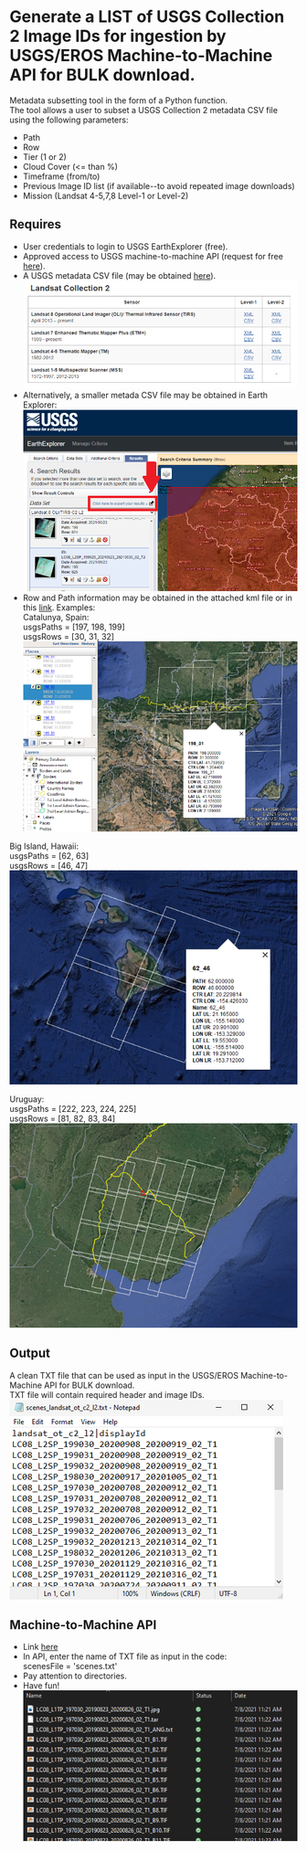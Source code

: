 # Generate a LIST of USGS Collection 2 Image IDs for ingestion by USGS/EROS Machine-to-Machine API for BULK download.
Metadata subsetting tool in the form of a Python function.  
The tool allows a user to subset a USGS Collection 2 metadata CSV file using the following parameters:
* Path
* Row
* Tier (1 or 2)
* Cloud Cover (<= than %)
* Timeframe (from/to)
* Previous Image ID list (if available--to avoid repeated image downloads)
* Mission (Landsat 4-5,7,8 Level-1 or Level-2)

## Requires
* User credentials to login to USGS EarthExplorer (free).
* Approved access to USGS machine-to-machine API (request for free [here](https://ers.cr.usgs.gov/profile/access)).
* A USGS metadata CSV file (may be obtained [here](https://www.usgs.gov/core-science-systems/nli/landsat/bulk-metadata-service)).
![screenshot1](/screenshots/1.png)
* Alternatively, a smaller metada CSV file may be obtained in Earth Explorer:
![screenshot2](/screenshots/2.png)
* Row and Path information may be obtained in the attached kml file or in this [link](https://www.usgs.gov/media/files/landsat-wrs-2-scene-boundaries-kml-file).
Examples:  
Catalunya, Spain:  
usgsPaths = [197, 198, 199]  
usgsRows = [30, 31, 32]
![screenshot3](/screenshots/3.png)

Big Island, Hawaii:  
usgsPaths = [62, 63]  
usgsRows = [46, 47]
![screenshot4](/screenshots/4.png)

Uruguay:  
usgsPaths = [222, 223, 224, 225]  
usgsRows = [81, 82, 83, 84]
![screenshot5](/screenshots/5.png)

## Output
A clean TXT file that can be used as input in the USGS/EROS Machine-to-Machine API for BULK download.  
TXT file will contain required header and image IDs.
![screenshot6](/screenshots/6.png)

## Machine-to-Machine API
* Link [here](https://m2m.cr.usgs.gov/)
* In API, enter the name of TXT file as input in the code:  
scenesFile = 'scenes.txt'  
* Pay attention to directories.
* Have fun!  
![screenshot7](/screenshots/7.png)
